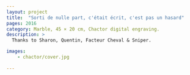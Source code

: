 ```yaml
---
layout: project
title:  "Sorti de nulle part, c'était écrit, c'est pas un hasard"
pages: 2016
category: Marble, 45 × 20 cm, Chactor digital engraving.
description: >
  Thanks to Sharon, Quentin, Facteur Cheval & Sniper.

images:
    - chactor/cover.jpg
    
---
```

